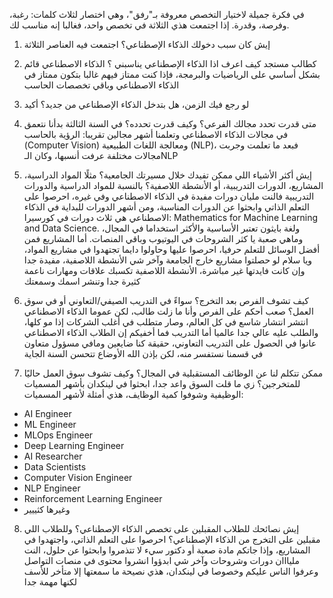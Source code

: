 

في فكرة جميلة لاختيار التخصص معروفة بـ"رفق"، وهي اختصار لثلاث كلمات: رغبة، وفرصة، وقدرة. إذا اجتمعت هذي الثلاثة في تخصص واحد، فغالبا إنه مناسب لك.


1. إيش كان سبب دخولك الذكاء الإصطناعي؟
اجتمعت فيه العناصر الثلاثة

2. كطالب مستجد كيف اعرف اذا الذكاء الإصطناعي يناسبني ؟
الذكاء الاصطناعي قائم بشكل أساسي على الرياضيات والبرمجة، فإذا كنت ممتاز فيهم غالبا بتكون ممتاز في الذكاء الاصطناعي وباقي تخصصات الحاسب

3. لو رجع فيك الزمن، هل بتدخل الذكاء الإصطناعي من جديد؟
أكيد

4. متى قدرت تحدد مجالك الفرعي؟ وكيف قدرت تحدده؟
في السنة الثالثة بدأنا نتعمق في مجالات الذكاء الاصطناعي وتعلمنا أشهر مجالين تقريبا: الرؤية بالحاسب (Computer Vision) ومعالجة اللغات الطبيعية (NLP)، فبعد ما تعلمت وجربت مجالات مختلفة عرفت أنسبها، وكان الـNLP

5. إيش أكثر الأشياء اللي ممكن تفيدك خلال مسيرتك الجامعية؟ مثلًا المواد الدراسية، المشاريع، الدورات التدريبية، أو الأنشطة اللاصفية؟
بالنسبة للمواد الدراسية والدورات التدريبية فالنت مليان دورات مفيدة في الذكاء الاصطناعي وفي غيره، احرصوا على التعلم الذاتي وابحثوا عن الدورات المناسبة، ومن أشهر الدورات للبداية في الذكاء الاصطناعي هي ثلاث دورات في كورسيرا: Mathematics for Machine Learning and Data Science. 
ولغة بايثون تعتبر الأساسية والأكثر استخداما في المجال، وماهي صعبة يا كثر الشروحات في اليوتيوب وباقي المنصات.
أما المشاريع فمن أفضل الوسائل للتعلم حرفيا، احرصوا عليها وحاولوا دايما تجتهدوا في مشاريع المواد، ويا سلام لو حصلتوا مشاريع خارج الجامعة
وآخر شي الأنشطة اللاصفية، مفيدة جدا وإن كانت فايدتها غير مباشرة، الأنشطة اللاصفية تكسبك علاقات ومهارات ناعمة كثيرة جدا وتنشر اسمك وسمعتك

6. كيف تشوف الفرص بعد التخرج؟ سواءً في التدريب الصيفي/التعاوني أو في سوق العمل؟
صعب أحكم على الفرص وأنا ما زلت طالب، لكن عموما الذكاء الاصطناعي انتشر انتشار شاسع في كل العالم، وصار متطلب في أغلب الشركات إذا مو كلها، والطلب عليه عالي جدا عالميا
أما التدريب فما أخفيكم إن الطلاب الذكاء الاصطناعي عانوا في الحصول على التدريب التعاوني، حقيقة كنا ضايعين ومافي مسؤول متعاون في قسمنا نستفسر منه، لكن بإذن الله الأوضاع تتحسن السنة الجاية 

7. ممكن تتكلم لنا عن الوظائف المستقبلية في المجال؟ وكيف تشوف سوق العمل حاليًا للمتخرجين؟
زي ما قلت السوق واعد جدا، ابحثوا في لينكدان بأشهر المسميات الوظيفية وشوفوا كمية الوظايف، هذي أمثلة لأشهر المسميات:
- AI Engineer 
- ML Engineer 
- MLOps Engineer 
- Deep Learning Engineer
- AI Researcher
- Data Scientists 
- Computer Vision Engineer 
- NLP Engineer 
- Reinforcement Learning Engineer 
- وغيرها كثييير

8. إيش نصائحك للطلاب المقبلين على تخصص الذكاء الإصطناعي؟ وللطلاب اللي مقبلين على التخرج من الذكاء الإصطناعي؟
احرصوا على التعلم الذاتي، واجتهدوا في المشاريع، وإذا جاتكم مادة صعبة أو دكتور سيء لا تتذمروا وابحثوا عن حلول، النت مليااان دورات وشروحات
وآخر شي ابدؤوا انشروا محتوى في منصات التواصل وعرفوا الناس عليكم وخصوصا في لينكدان، هذي نصيحة ما سمعتها إلا متأخر للأسف لكنها مهمة جدا
